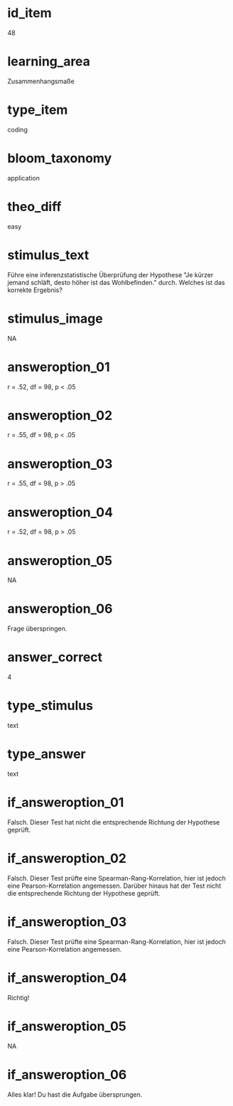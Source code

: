 # id_item
48

# learning_area
Zusammenhangsmaße

# type_item
coding

# bloom_taxonomy
application

# theo_diff
easy

# stimulus_text
Führe eine inferenzstatistische Überprüfung der Hypothese "Je kürzer jemand schläft, desto höher ist das Wohlbefinden." durch. Welches ist das korrekte Ergebnis?

# stimulus_image
NA

# answeroption_01
r = .52, df = 98, p < .05

# answeroption_02
r = .55, df = 98, p < .05

# answeroption_03
r = .55, df = 98, p > .05

# answeroption_04
r = .52, df = 98, p > .05

# answeroption_05
NA

# answeroption_06
Frage überspringen.

# answer_correct
4

# type_stimulus
text

# type_answer
text

# if_answeroption_01
Falsch. Dieser Test hat nicht die entsprechende Richtung der Hypothese geprüft.

# if_answeroption_02
Falsch. Dieser Test prüfte eine Spearman-Rang-Korrelation, hier ist jedoch eine Pearson-Korrelation angemessen. Darüber hinaus hat der Test nicht die entsprechende Richtung der Hypothese geprüft.

# if_answeroption_03
Falsch. Dieser Test prüfte eine Spearman-Rang-Korrelation, hier ist jedoch eine Pearson-Korrelation angemessen.

# if_answeroption_04
Richtig!

# if_answeroption_05
NA

# if_answeroption_06
Alles klar! Du hast die Aufgabe übersprungen.

